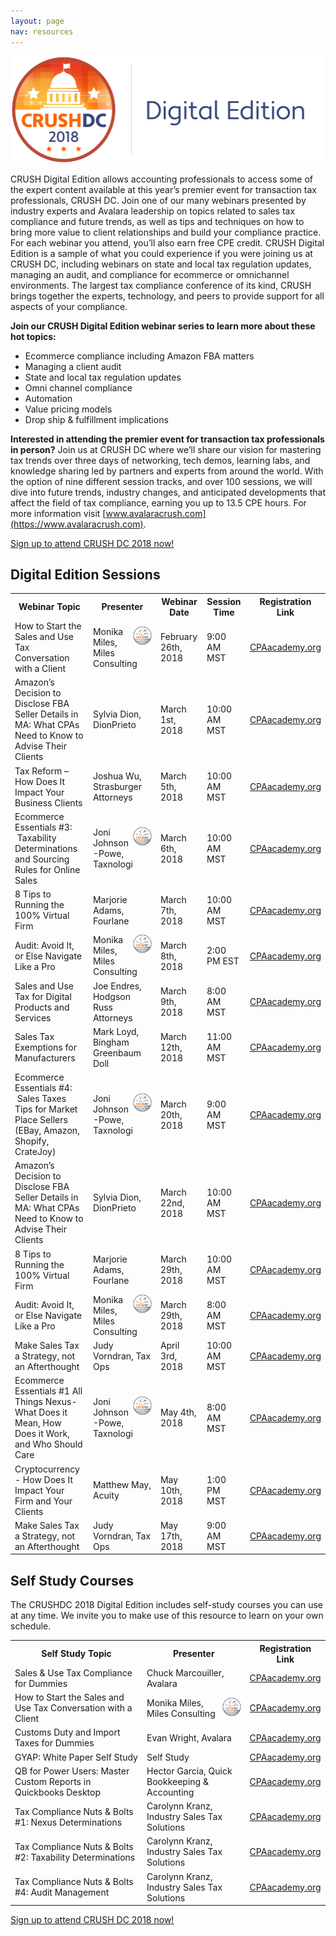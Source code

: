 ```yaml
---
layout: page
nav: resources
---
```


<img src="/public/images/crushdc_digital.png" width="512" height="171" alt="CRUSHDC 2018 Digital Edition" />

CRUSH Digital Edition allows accounting professionals to access some of the expert content available at this year’s premier event for transaction tax professionals, CRUSH DC. Join one of our many webinars presented by industry experts and Avalara leadership on topics related to sales tax compliance and future trends, as well as tips and techniques on how to bring more value to client relationships and build your compliance practice. For each webinar you attend, you’ll also earn free CPE credit. CRUSH Digital Edition is a sample of what you could experience if you were joining us at CRUSH DC, including webinars on state and local tax regulation updates, managing an audit, and compliance for ecommerce or omnichannel environments. The largest tax compliance conference of its kind, CRUSH brings together the experts, technology, and peers to provide support for all aspects of your compliance.

**Join our CRUSH Digital Edition webinar series to learn more about these hot topics:**

<ul class="normal">
  <li>Ecommerce compliance including Amazon FBA matters</li>
  <li>Managing a client audit</li>
  <li>State and local tax regulation updates</li>
  <li>Omni channel compliance</li>
  <li>Automation</li>
  <li>Value pricing models</li>
  <li>Drop ship & fulfillment implications</li>
</ul>

**Interested in attending the premier event for transaction tax professionals in person?** Join us at CRUSH DC where we’ll share our vision for mastering tax trends over three days of networking, tech demos, learning labs, and knowledge sharing led by partners and experts from around the world. With the option of nine different session tracks, and over 100 sessions, we will dive into future trends, industry changes, and anticipated developments that affect the field of tax compliance, earning you up to 13.5 CPE hours.  For more information visit [www.avalaracrush.com](https://www.avalaracrush.com).

<p class="btn-callout"><a href="https://www.avalaracrush.com/events/crush-dc-2018/registration-67b6e698ed174ce7bb0b602320e448d3.aspx" role="button">Sign up to attend CRUSH DC 2018 now!</a></p>

## Digital Edition Sessions

<div class="mobile-table">
  <table class="styled-table">
    <tr>
      <th>Webinar Topic</th>
      <th>Presenter</th>
      <th>Webinar Date</th>
      <th>Session Time</th>
      <th>Registration Link</th>
    </tr>
    <tr>
      <td>How to Start the Sales and Use Tax Conversation with a Client</td>
      <td><img src="/public/images/crushdc_silver.png" width="30" height="30" align="right" alt="CRUSHDC 2018 Silver Sponsor" />Monika Miles, Miles Consulting</td>
      <td>February 26th, 2018</td>
      <td>9:00 AM MST</td>
      <td><a href="https://www.cpaacademy.org/webinars/a0D4400000UC3GpEAL">CPAacademy.org</a></td>
    </tr>
    <tr>
      <td>Amazon’s Decision to Disclose FBA Seller Details in MA: What CPAs Need to Know to Advise Their Clients</td>
      <td>Sylvia Dion, DionPrieto</td>
      <td>March 1st, 2018</td>
      <td>10:00 AM MST</td>
      <td><a href="https://www.cpaacademy.org/webinars/a0D4400000UnMq3EAF">CPAacademy.org</a></td>
    </tr>
    <tr>
      <td>Tax Reform – How Does It Impact Your Business Clients</td>
      <td>Joshua Wu, Strasburger Attorneys</td>
      <td>March 5th, 2018</td>
      <td>10:00 AM MST</td>
      <td><a href="https://www.cpaacademy.org/webinars/a0D4400000UDxUeEAL">CPAacademy.org</a></td>
    </tr>
    <tr>
      <td>Ecommerce Essentials #3:  Taxability Determinations and Sourcing Rules for Online Sales</td>
      <td><img src="/public/images/crushdc_silver.png" width="30" height="30" align="right" alt="CRUSHDC 2018 Silver Sponsor" />Joni Johnson-Powe, Taxnologi</td>
      <td>March 6th, 2018</td>
      <td>10:00 AM MST</td>
      <td><a href="https://www.cpaacademy.org/webinars/a0D4400000UEUc8EAH">CPAacademy.org</a></td>
    </tr>
    <tr>
      <td>8 Tips to Running the 100%  Virtual Firm</td>
      <td>Marjorie Adams, Fourlane</td>
      <td>March 7th, 2018</td>
      <td>10:00 AM MST</td>
      <td><a href="https://www.cpaacademy.org/webinars/a0D4400000TZ5urEAD">CPAacademy.org</a></td>
    </tr>
    <tr>
      <td>Audit: Avoid It, or Else Navigate Like a Pro</td>
      <td><img src="/public/images/crushdc_silver.png" width="30" height="30" align="right" alt="CRUSHDC 2018 Silver Sponsor" />Monika Miles, Miles Consulting</td>
      <td>March 8th, 2018</td>
      <td>2:00 PM EST</td>
      <td><a href="https://www.cpaacademy.org/webinars/a0D4400000UEbJSEA1">CPAacademy.org</a></td>
    </tr>
    <tr>
      <td>Sales and Use Tax for Digital Products and Services </td>
      <td>Joe Endres, Hodgson Russ Attorneys</td>
      <td>March 9th, 2018</td>
      <td>8:00 AM MST</td>
      <td><a href="https://www.cpaacademy.org/webinars/a0D4400000UnR6fEAF">CPAacademy.org</a></td>
    </tr>
    <tr>
      <td>Sales Tax Exemptions for Manufacturers</td>
      <td>Mark Loyd, Bingham Greenbaum Doll</td>
      <td>March 12th, 2018</td>
      <td>11:00 AM MST</td>
      <td><a href="https://www.cpaacademy.org/webinars/a0D4400000UDw7PEAT">CPAacademy.org</a></td>
    </tr>
    <tr>
      <td>Ecommerce Essentials #4:  Sales Taxes Tips for Market Place Sellers (EBay, Amazon, Shopify, CrateJoy)</td>
      <td><img src="/public/images/crushdc_silver.png" width="30" height="30" align="right" alt="CRUSHDC 2018 Silver Sponsor" />Joni Johnson-Powe, Taxnologi</td>
      <td>March 20th, 2018</td>
      <td>9:00 AM MST</td>
      <td><a href="https://www.cpaacademy.org/webinars/a0D4400000UEUmxEAH">CPAacademy.org</a></td>
    </tr>
    <tr>
      <td> Amazon’s Decision to Disclose FBA Seller Details in MA: What CPAs Need to Know to Advise Their Clients</td>
      <td>Sylvia Dion, DionPrieto</td>
      <td>March 22nd, 2018</td>
      <td>10:00 AM MST</td>
      <td><a href="https://www.cpaacademy.org/webinars/a0D4400000UnMq3EAF">CPAacademy.org</a></td>
    </tr>
    <tr>
      <td>8 Tips to Running the 100%  Virtual Firm</td>
      <td>Marjorie Adams, Fourlane</td>
      <td>March 29th, 2018</td>
      <td>10:00 AM MST</td>
      <td><a href="https://www.cpaacademy.org/webinars/a0D4400000TZ5urEAD">CPAacademy.org</a></td>
    </tr>
    <tr>
      <td>Audit: Avoid It, or Else Navigate Like a Pro</td>
      <td><img src="/public/images/crushdc_silver.png" width="30" height="30" align="right" alt="CRUSHDC 2018 Silver Sponsor" />Monika Miles, Miles Consulting</td>
      <td>March 29th, 2018</td>
      <td>8:00 AM MST</td>
      <td><a href="https://www.cpaacademy.org/webinars/a0D4400000UEbbDEAT">CPAacademy.org</a></td>
    </tr>
    <tr>
      <td>Make Sales Tax a Strategy, not an Afterthought</td>
      <td>Judy Vorndran, Tax Ops</td>
      <td>April 3rd, 2018</td>
      <td>10:00 AM MST</td>
      <td><a href="https://www.cpaacademy.org/webinars/a0D4400000Uo1j1EAB">CPAacademy.org</a></td>
    </tr>
    <tr>
      <td>Ecommerce Essentials #1 All Things Nexus- What Does it Mean, How Does it Work, and Who Should Care</td>
      <td><img src="/public/images/crushdc_silver.png" width="30" height="30" align="right" alt="CRUSHDC 2018 Silver Sponsor" />Joni Johnson-Powe, Taxnologi</td>
      <td>May 4th, 2018</td>
      <td>8:00 AM MST</td>
      <td><a href="https://www.cpaacademy.org/webinars/a0D4400000UBwtEEAT">CPAacademy.org</a></td>
    </tr>
    <tr>
      <td>Cryptocurrency - How Does It Impact Your Firm and Your  Clients</td>
      <td>Matthew May, Acuity</td>
      <td>May 10th, 2018</td>
      <td>1:00 PM MST</td>
      <td><a href="https://www.cpaacademy.org/webinars/a0D4400000UDKGeEAP">CPAacademy.org</a></td>
    </tr>
    <tr>
      <td>Make Sales Tax a Strategy, not an Afterthought</td>
      <td>Judy Vorndran, Tax Ops</td>
      <td>May 17th, 2018</td>
      <td>9:00 AM MST</td>
      <td><a href="https://www.cpaacademy.org/webinars/a0D4400000Uo1zFEAR">CPAacademy.org</a></td>
    </tr>
  </table>
</div>

## Self Study Courses

The CRUSHDC 2018 Digital Edition includes self-study courses you can use at any time.  We invite you to make use of this resource to learn on your own schedule.

<div class="mobile-table">
  <table class="styled-table">
    <tr>
      <th>Self Study Topic</th>
      <th>Presenter</th>
      <th>Registration Link</th>
    </tr>
    <tr>
      <td>Sales & Use Tax Compliance for Dummies</td>
      <td>Chuck Marcouiller, Avalara</td>
      <td><a href="https://www.cpaacademy.org/self_study_show/a0D4400000SMQpREAX">CPAacademy.org</a></td>
    </tr>
    <tr>
      <td>How to Start the Sales and Use Tax Conversation with a Client</td>
      <td><img src="/public/images/crushdc_silver.png" width="30" height="30" align="right" alt="CRUSHDC 2018 Silver Sponsor" />Monika Miles, Miles Consulting</td>
      <td><a href="https://www.cpaacademy.org/self_study_show/a0D4400000SMQsuEAH">CPAacademy.org</a></td>
    </tr>
    <tr>
      <td>Customs Duty and Import Taxes for Dummies</td>
      <td>Evan Wright, Avalara</td>
      <td><a href="https://www.cpaacademy.org/self_study_show/a0D4400000SMQrIEAX">CPAacademy.org</a></td>
    </tr>
    <tr>
      <td>GYAP: White Paper Self Study</td>
      <td>Self Study</td>
      <td><a href="https://www.cpaacademy.org/self_study_show/a0D4400000SMZJgEAP">CPAacademy.org</a></td>
    </tr>
    <tr>
      <td>QB for Power Users: Master Custom Reports in Quickbooks Desktop</td>
      <td>Hector Garcia, Quick Bookkeeping & Accounting</td>
      <td><a href="https://www.cpaacademy.org/self_study_show/a0D4400000SMZJ7EAP">CPAacademy.org</a></td>
    </tr>
    <tr>
      <td>Tax Compliance Nuts & Bolts #1: Nexus Determinations</td>
      <td>Carolynn Kranz, Industry Sales Tax Solutions</td>
      <td><a href="https://www.cpaacademy.org/self_study_show/a0D4400000UnQgHEAV">CPAacademy.org</a></td>
    </tr>
    <tr>
      <td>Tax Compliance Nuts & Bolts #2: Taxability Determinations</td>
      <td>Carolynn Kranz, Industry Sales Tax Solutions</td>
      <td><a href="https://www.cpaacademy.org/self_study_show/a0D4400000TZNkREAX">CPAacademy.org</a></td>
    </tr>
    <tr>
      <td>Tax Compliance Nuts & Bolts #4: Audit Management</td>
      <td>Carolynn Kranz, Industry Sales Tax Solutions</td>
      <td><a href="https://www.cpaacademy.org/self_study_show/a0D4400000TZNtJEAX">CPAacademy.org</a></td>
    </tr>
  </table>
</div>

<p class="btn-callout"><a href="https://www.avalaracrush.com/events/crush-dc-2018/registration-67b6e698ed174ce7bb0b602320e448d3.aspx" role="button">Sign up to attend CRUSH DC 2018 now!</a></p>
